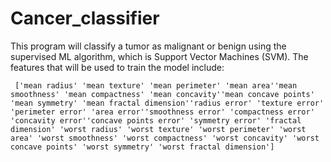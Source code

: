 # Cancer_classifier

This program will classify a tumor as malignant or benign using the supervised ML algorithm, which is Support Vector Machines (SVM). The features that will be used to train the model include:
                                                                              
     ['mean radius' 'mean texture' 'mean perimeter' 'mean area''mean smoothness' 'mean compactness' 'mean concavity''mean concave points' 'mean symmetry' 'mean fractal dimension''radius error' 'texture error' 'perimeter error' 'area error''smoothness error' 'compactness error' 'concavity error''concave points error' 'symmetry error' 'fractal dimension' 'worst radius' 'worst texture' 'worst perimeter' 'worst area' 'worst smoothness' 'worst compactness' 'worst concavity' 'worst concave points' 'worst symmetry' 'worst fractal dimension']  
